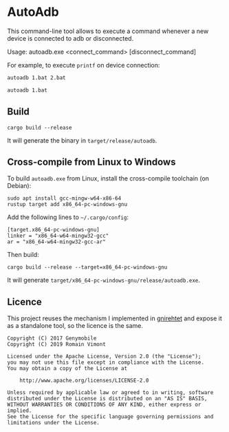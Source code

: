 # AutoAdb

This command-line tool allows to execute a command whenever a new device is
connected to adb or disconnected.

Usage: autoadb.exe <connect_command> [disconnect_command]

For example, to execute `printf` on device connection:

```bash
autoadb 1.bat 2.bat
```

```bash
autoadb 1.bat
```


[scrcpy]: https://github.com/Genymobile/scrcpy


## Build


```
cargo build --release
```

It will generate the binary in `target/release/autoadb`.


## Cross-compile from Linux to Windows

To build `autoadb.exe` from Linux, install the cross-compile toolchain (on
Debian):

    sudo apt install gcc-mingw-w64-x86-64
    rustup target add x86_64-pc-windows-gnu

Add the following lines to `~/.cargo/config`:

    [target.x86_64-pc-windows-gnu]
    linker = "x86_64-w64-mingw32-gcc"
    ar = "x86_64-w64-mingw32-gcc-ar"

Then build:

    cargo build --release --target=x86_64-pc-windows-gnu

It will generate `target/x86_64-pc-windows-gnu/release/autoadb.exe`.


## Licence

This project reuses the mechanism I implemented in [gnirehtet] and expose it as
a standalone tool, so the licence is the same.

[gnirehtet]: https://github.com/Genymobile/gnirehtet

    Copyright (C) 2017 Genymobile
    Copyright (C) 2019 Romain Vimont

    Licensed under the Apache License, Version 2.0 (the "License");
    you may not use this file except in compliance with the License.
    You may obtain a copy of the License at

        http://www.apache.org/licenses/LICENSE-2.0

    Unless required by applicable law or agreed to in writing, software
    distributed under the License is distributed on an "AS IS" BASIS,
    WITHOUT WARRANTIES OR CONDITIONS OF ANY KIND, either express or implied.
    See the License for the specific language governing permissions and
    limitations under the License.
